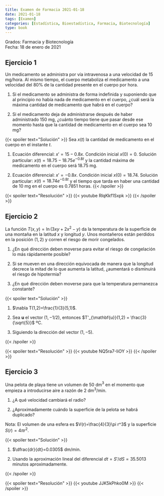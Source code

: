 ```yaml
---
title: Examen de Farmacia 2021-01-18
date: 2021-01-18
tags: [Examen]
categories: [Estadística, Bioestadística, Farmacia, Biotecnología]
type: book
---
```


Grados: Farmacia y Biotecnología  
Fecha: 18 de enero de 2021

## Ejercicio 1

Un medicamento se administra por vía intravenosa a una velocidad de 15 mg/hora. Al mismo tiempo, el cuerpo metaboliza el medicamento a una velocidad del 80% de la cantidad presente en el cuerpo por hora.

1. Si el medicamento se administra de forma indefinida y suponiendo que al principio no había nada de medicamento en el cuerpo, ¿cuál será la máxima cantidad de medicamento que habrá en el
cuerpo?

2. Si el medicamento deja de administrarse después de haber administrado 150 mg, ¿cuánto tiempo tiene que pasar desde ese momento hasta que la cantidad de medicamento en el cuerpo sea 10
mg?

{{< spoiler text="Solución" >}}
Sea $x(t)$ la cantidad de medicamento en el cuerpo en el instante $t$.

1. Ecuación diferencial: $x'=15-0.8x$. Condición inicial $x(0)=0$. Solución particular: $x(t)=18.75-18.75e^{-0.8t}$ y la cantidad máxima de medicamento en el cuerpo será 18.75 mg.

2. Ecuación diferencial: $x'=-0.8x$. Condición inicial $x(0)=18.74$. Solución particular: $x(t)=18.74e^{-0.8t}$ y el tiempo que tarda en haber una cantidad de 10 mg en el cuerpo es $0.7851$ horas.
{{< /spoiler >}}

{{< spoiler text="Resolución" >}}
{{< youtube RlqKkf1Sxpk >}}
{{< /spoiler >}}

## Ejercicio 2

La función $T(x,y)=\ln(3xy+2x^2-y)$ da la temperatura de la superficie de una montaña en la latitud $x$ y longitud $y$. Unos montañeros están perdidos en la posición $(1,2)$ y corren el riesgo de morir congelados.

1. ¿En qué dirección deben moverse para evitar el riesgo de congelación lo más rápidamente posible?

2. Si se mueven en una dirección equivocada de manera que la longitud decrece la mitad de lo que aumenta la latitud, ¿aumentará o disminuirá el riesgo de hipotermia?

3. ¿En qué dirección deben moverse para que la temperatura permanezca constante?

{{< spoiler text="Solución" >}}

1. $\nabla T(1,2)=\frac{1}{3}(5,1)$.

2. Sea $\mathbf{u}$ el vector $(1,-1/2)$, entonces $T'_{\mathbf{u}}(1,2) = \frac{3}{\sqrt{5}}$ ºC.

3. Siguiendo la dirección del vector $(1,-5)$.

{{< /spoiler >}}

{{< spoiler text="Resolución" >}}
{{< youtube NQ5ra7-IiOY >}}
{{< /spoiler >}}

## Ejercicio 3

Una pelota de playa tiene un volumen de 50 dm$^3$ en el momento que empieza a introducirse aire a razón de 2 dm$^3$/min.

1. ¿A qué velocidad cambiará el radio?

2. ¿Aproximadamente cuándo la superficie de la pelota se habrá duplicado?

Nota: El volumen de una esfera es $V(r)=\frac{4}{3}\pi r^3$ y la superficie $S(r)=4\pi r^2$.

{{< spoiler text="Solución" >}}

1. $\dfrac{dr}{dt}=0.0305$ dm/min.

2. Usando la aproximación lineal del diferencial $dt = S'/dS=35.5013$ minutos aproximadamente.

{{< /spoiler >}}

{{< spoiler text="Resolución" >}}
{{< youtube JJK5kPhko0M >}}
{{< /spoiler >}}
